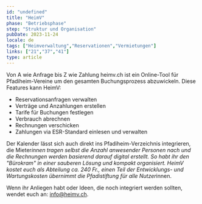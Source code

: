 ```yaml
---
id: "undefined"
title: "HeimV"
phase: "Betriebsphase"
step: "Struktur und Organisation"
pubDate: 2023-11-24
locale: de
tags: ["Heimverwaltung","Reservationen","Vermietungen"]
links: ["21","37","41"]
type: article
---
```


Von A wie Anfrage bis Z wie Zahlung
heimv.ch ist ein Online-Tool für Pfadiheim-Vereine um den gesamten Buchungsprozess abzuwickeln. Diese Features kann HeimV:
- Reservationsanfragen verwalten
- Verträge und Anzahlungen erstellen
- Tarife für Buchungen festlegen
- Verbrauch abrechnen
- Rechnungen verschicken
- Zahlungen via ESR-Standard einlesen und verwalten

Der Kalender lässt sich auch direkt ins Pfadiheim-Verzeichnis integrieren, die Mieter*innen tragen selbst die Anzahl anwesender Personen nach und die Rechnungen werden basierend darauf digital erstellt. So habt ihr den "Bürokram" in einer sauberen Lösung und kompakt organisiert. 
HeimV kostet euch als Abteilung ca. 240 Fr., einen Teil der Entwicklungs- und Wartungskosten übernimmt die Pfadistiftung für alle Nutzer*innen. 

Wenn ihr Anliegen habt oder Ideen, die noch integriert werden sollten, wendet euch an: info@heimv.ch.
